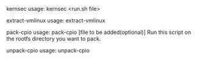 kernsec usage:
  kernsec <run.sh file>

extract-vmlinux usage:
  extract-vmlinux <packed kernel image file>

pack-cpio usage:
  pack-cpio [file to be added(optional)]
  Run this script on the rootfs directory you want to pack.

unpack-cpio usage:
  unpack-cpio <vmlinux file>
  


